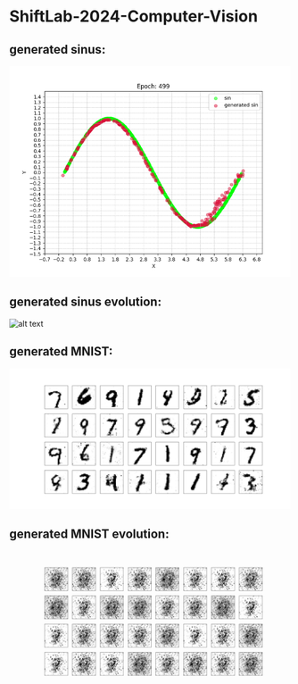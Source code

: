 # ShiftLab-2024-Computer-Vision
## generated sinus:
![alt text](generated_sinus.png)

## generated sinus evolution:
![alt text](new_sinus_training_evolution.gif)

## generated MNIST:
![alt text](generated_MNIST.png)

## generated MNIST evolution:
![alt text](training_evolution.gif)
